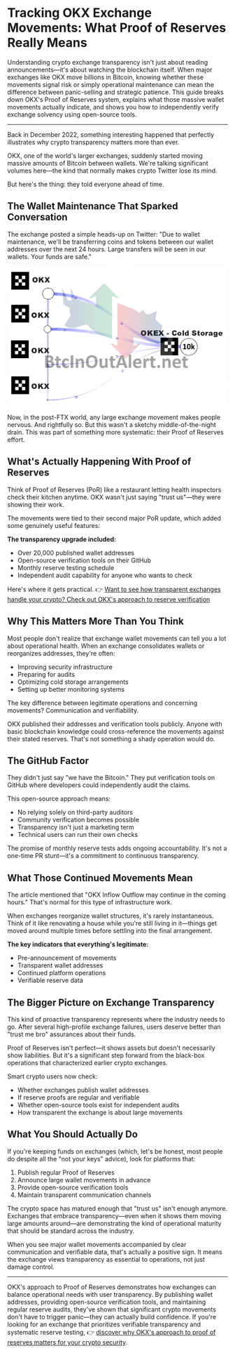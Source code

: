 # Tracking OKX Exchange Movements: What Proof of Reserves Really Means

Understanding crypto exchange transparency isn't just about reading announcements—it's about watching the blockchain itself. When major exchanges like OKX move billions in Bitcoin, knowing whether these movements signal risk or simply operational maintenance can mean the difference between panic-selling and strategic patience. This guide breaks down OKX's Proof of Reserves system, explains what those massive wallet movements actually indicate, and shows you how to independently verify exchange solvency using open-source tools.

---

Back in December 2022, something interesting happened that perfectly illustrates why crypto transparency matters more than ever.

OKX, one of the world's larger exchanges, suddenly started moving massive amounts of Bitcoin between wallets. We're talking significant volumes here—the kind that normally makes crypto Twitter lose its mind.

But here's the thing: they told everyone ahead of time.

## The Wallet Maintenance That Sparked Conversation

The exchange posted a simple heads-up on Twitter: "Due to wallet maintenance, we'll be transferring coins and tokens between our wallet addresses over the next 24 hours. Large transfers will be seen in our wallets. Your funds are safe."

![OKX announces wallet maintenance and large transfers between addresses](image/282878564027.webp)

Now, in the post-FTX world, any large exchange movement makes people nervous. And rightfully so. But this wasn't a sketchy middle-of-the-night drain. This was part of something more systematic: their Proof of Reserves effort.

## What's Actually Happening With Proof of Reserves

Think of Proof of Reserves (PoR) like a restaurant letting health inspectors check their kitchen anytime. OKX wasn't just saying "trust us"—they were showing their work.

The movements were tied to their second major PoR update, which added some genuinely useful features:

**The transparency upgrade included:**
- Over 20,000 published wallet addresses
- Open-source verification tools on their GitHub
- Monthly reserve testing schedule
- Independent audit capability for anyone who wants to check

Here's where it gets practical. 👉 [Want to see how transparent exchanges handle your crypto? Check out OKX's approach to reserve verification](https://www.okx.com/join/47044926)

## Why This Matters More Than You Think

Most people don't realize that exchange wallet movements can tell you a lot about operational health. When an exchange consolidates wallets or reorganizes addresses, they're often:

- Improving security infrastructure
- Preparing for audits
- Optimizing cold storage arrangements
- Setting up better monitoring systems

The key difference between legitimate operations and concerning movements? Communication and verifiability.

OKX published their addresses and verification tools publicly. Anyone with basic blockchain knowledge could cross-reference the movements against their stated reserves. That's not something a shady operation would do.

## The GitHub Factor

They didn't just say "we have the Bitcoin." They put verification tools on GitHub where developers could independently audit the claims. 

This open-source approach means:
- No relying solely on third-party auditors
- Community verification becomes possible
- Transparency isn't just a marketing term
- Technical users can run their own checks

The promise of monthly reserve tests adds ongoing accountability. It's not a one-time PR stunt—it's a commitment to continuous transparency.

## What Those Continued Movements Mean

The article mentioned that "OKX Inflow Outflow may continue in the coming hours." That's normal for this type of infrastructure work.

When exchanges reorganize wallet structures, it's rarely instantaneous. Think of it like renovating a house while you're still living in it—things get moved around multiple times before settling into the final arrangement.

**The key indicators that everything's legitimate:**
- Pre-announcement of movements
- Transparent wallet addresses
- Continued platform operations
- Verifiable reserve data

## The Bigger Picture on Exchange Transparency

This kind of proactive transparency represents where the industry needs to go. After several high-profile exchange failures, users deserve better than "trust me bro" assurances about their funds.

Proof of Reserves isn't perfect—it shows assets but doesn't necessarily show liabilities. But it's a significant step forward from the black-box operations that characterized earlier crypto exchanges.  

Smart crypto users now check:
- Whether exchanges publish wallet addresses
- If reserve proofs are regular and verifiable
- Whether open-source tools exist for independent audits
- How transparent the exchange is about large movements

## What You Should Actually Do

If you're keeping funds on exchanges (which, let's be honest, most people do despite all the "not your keys" advice), look for platforms that:

1. Publish regular Proof of Reserves
2. Announce large wallet movements in advance
3. Provide open-source verification tools
4. Maintain transparent communication channels

The crypto space has matured enough that "trust us" isn't enough anymore. Exchanges that embrace transparency—even when it shows them moving large amounts around—are demonstrating the kind of operational maturity that should be standard across the industry.

When you see major wallet movements accompanied by clear communication and verifiable data, that's actually a positive sign. It means the exchange views transparency as essential to operations, not just damage control.

---

OKX's approach to Proof of Reserves demonstrates how exchanges can balance operational needs with user transparency. By publishing wallet addresses, providing open-source verification tools, and maintaining regular reserve audits, they've shown that significant crypto movements don't have to trigger panic—they can actually build confidence. If you're looking for an exchange that prioritizes verifiable transparency and systematic reserve testing, 👉 [discover why OKX's approach to proof of reserves matters for your crypto security](https://www.okx.com/join/47044926).
